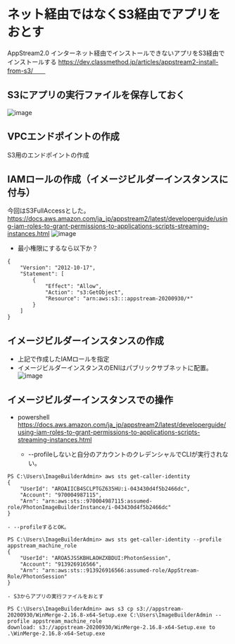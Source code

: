 # ネット経由ではなくS3経由でアプリをおとす
AppStream2.0 インターネット経由でインストールできないアプリをS3経由でインストールする
https://dev.classmethod.jp/articles/appstream2-install-from-s3/　　

## S3にアプリの実行ファイルを保存しておく
![image](https://user-images.githubusercontent.com/60077121/94649008-bbdaf500-032e-11eb-9d3f-5a4a8db0dbbb.png)

## VPCエンドポイントの作成
S3用のエンドポイントの作成  


## IAMロールの作成（イメージビルダーインスタンスに付与）
今回はS3FullAccessとした。  
https://docs.aws.amazon.com/ja_jp/appstream2/latest/developerguide/using-iam-roles-to-grant-permissions-to-applications-scripts-streaming-instances.html
![image](https://user-images.githubusercontent.com/60077121/94648873-6dc5f180-032e-11eb-8fcc-11e252e22f5b.png)

- 最小権限にするなら以下か？
```
{
    "Version": "2012-10-17",
    "Statement": [
        {
            "Effect": "Allow",
            "Action": "s3:GetObject",
            "Resource": "arn:aws:s3:::appstream-20200930/*"
        }
    ]
}
```

## イメージビルダーインスタンスの作成
- 上記で作成したIAMロールを指定
- イメージビルダーインスタンスのENIはパブリックサブネットに配置。
![image](https://user-images.githubusercontent.com/60077121/94655956-5c82e200-033a-11eb-92bf-cf6621718b54.png)


## イメージビルダーインスタンスでの操作
- powershell
https://docs.aws.amazon.com/ja_jp/appstream2/latest/developerguide/using-iam-roles-to-grant-permissions-to-applications-scripts-streaming-instances.html  

    - --profileしないと自分のアカウントのクレデンシャルでCLIが実行されない。
```
PS C:\Users\ImageBuilderAdmin> aws sts get-caller-identity
{
    "UserId": "AROAIICB4SCLPTGZ635HU:i-043430d4f5b2466dc",
    "Account": "970004987115",
    "Arn": "arn:aws:sts::970004987115:assumed-role/PhotonImageBuilderInstance/i-043430d4f5b2466dc"
}
```
    - --profileするとOK。
```
PS C:\Users\ImageBuilderAdmin> aws sts get-caller-identity --profile appstream_machine_role
{
    "UserId": "AROA5JSSKBHLAOHZXBDUI:PhotonSession",
    "Account": "913926916566",
    "Arn": "arn:aws:sts::913926916566:assumed-role/AppStream-Role/PhotonSession"
}
```
    - S3からアプリの実行ファイルをおとす
```
PS C:\Users\ImageBuilderAdmin> aws s3 cp s3://appstream-20200930/WinMerge-2.16.8-x64-Setup.exe C:\Users\ImageBuilderAdmin --profile appstream_machine_role
download: s3://appstream-20200930/WinMerge-2.16.8-x64-Setup.exe to .\WinMerge-2.16.8-x64-Setup.exe
```



